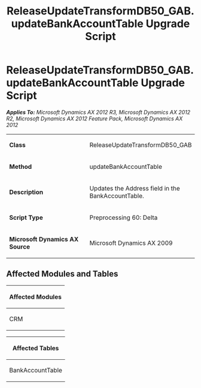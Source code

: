 ﻿---
title: ReleaseUpdateTransformDB50_GAB.updateBankAccountTable Upgrade Script
TOCTitle: ReleaseUpdateTransformDB50_GAB.updateBankAccountTable Upgrade Script
ms:assetid: b8d7ec8b-ff1a-8529-6c0e-d49747d2e464
ms:mtpsurl: https://msdn.microsoft.com/en-us/library/JJ737081(v=AX.60)
ms:contentKeyID: 49710764
ms.date: 05/18/2015
mtps_version: v=AX.60
---

# ReleaseUpdateTransformDB50\_GAB.updateBankAccountTable Upgrade Script 


_**Applies To:** Microsoft Dynamics AX 2012 R3, Microsoft Dynamics AX 2012 R2, Microsoft Dynamics AX 2012 Feature Pack, Microsoft Dynamics AX 2012_

<table>
<colgroup>
<col style="width: 50%" />
<col style="width: 50%" />
</colgroup>
<tbody>
<tr class="odd">
<td><p><strong>Class</strong></p></td>
<td><p>ReleaseUpdateTransformDB50_GAB</p></td>
</tr>
<tr class="even">
<td><p><strong>Method</strong></p></td>
<td><p>updateBankAccountTable</p></td>
</tr>
<tr class="odd">
<td><p><strong>Description</strong></p></td>
<td><p>Updates the Address field in the BankAccountTable.</p></td>
</tr>
<tr class="even">
<td><p><strong>Script Type</strong></p></td>
<td><p>Preprocessing 60: Delta</p></td>
</tr>
<tr class="odd">
<td><p><strong>Microsoft Dynamics AX Source</strong></p></td>
<td><p>Microsoft Dynamics AX 2009</p></td>
</tr>
</tbody>
</table>


## Affected Modules and Tables

<table>
<colgroup>
<col style="width: 100%" />
</colgroup>
<thead>
<tr class="header">
<th><p>Affected Modules</p></th>
</tr>
</thead>
<tbody>
<tr class="odd">
<td><p>CRM</p></td>
</tr>
</tbody>
</table>


<table>
<colgroup>
<col style="width: 100%" />
</colgroup>
<thead>
<tr class="header">
<th><p>Affected Tables</p></th>
</tr>
</thead>
<tbody>
<tr class="odd">
<td><p>BankAccountTable</p></td>
</tr>
</tbody>
</table>

  


